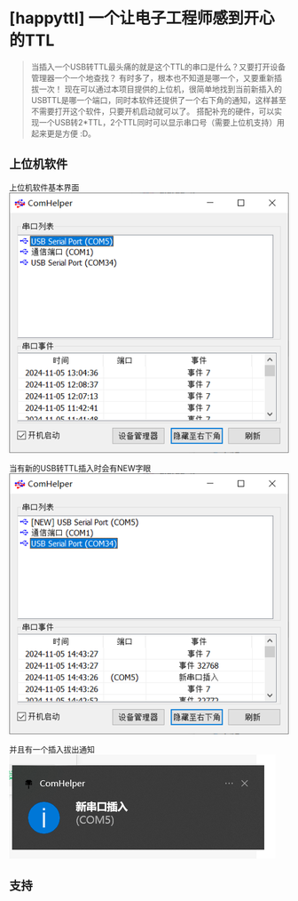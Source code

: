# [happyttl] 一个让电子工程师感到开心的TTL
> 
> 当插入一个USB转TTL最头痛的就是这个TTL的串口是什么？又要打开设备管理器一个一个地查找？
> 有时多了，根本也不知道是哪一个，又要重新插拔一次！
> 现在可以通过本项目提供的上位机，很简单地找到当前新插入的USBTTL是哪一个端口，同时本软件还提供了一个右下角的通知，这样甚至不需要打开这个软件，只要开机启动就可以了。 
> 搭配补充的硬件，可以实现一个USB转2*TTL，2个TTL同时可以显示串口号（需要上位机支持）用起来更是方便 :D。
>


## 上位机软件
上位机软件基本界面
![](04.Images/PCTool.png)

当有新的USB转TTL插入时会有NEW字眼 
![](04.Images/PCToolNewCom.png)

并且有一个插入拔出通知
![](04.Images/PCToolNotify.png)

## 支持
